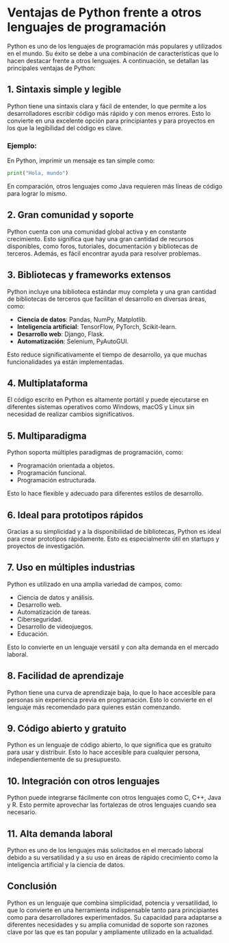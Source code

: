 # Ventajas de Python frente a otros lenguajes de programación

Python es uno de los lenguajes de programación más populares y utilizados en el mundo. Su éxito se debe a una combinación de características que lo hacen destacar frente a otros lenguajes. A continuación, se detallan las principales ventajas de Python:

## 1. Sintaxis simple y legible
Python tiene una sintaxis clara y fácil de entender, lo que permite a los desarrolladores escribir código más rápido y con menos errores. Esto lo convierte en una excelente opción para principiantes y para proyectos en los que la legibilidad del código es clave.

### Ejemplo:
En Python, imprimir un mensaje es tan simple como:
```python
print("Hola, mundo")
```

En comparación, otros lenguajes como Java requieren más líneas de código para lograr lo mismo.

## 2. Gran comunidad y soporte
Python cuenta con una comunidad global activa y en constante crecimiento. Esto significa que hay una gran cantidad de recursos disponibles, como foros, tutoriales, documentación y bibliotecas de terceros. Además, es fácil encontrar ayuda para resolver problemas.

## 3. Bibliotecas y frameworks extensos
Python incluye una biblioteca estándar muy completa y una gran cantidad de bibliotecas de terceros que facilitan el desarrollo en diversas áreas, como:

- **Ciencia de datos**: Pandas, NumPy, Matplotlib.  
- **Inteligencia artificial**: TensorFlow, PyTorch, Scikit-learn.  
- **Desarrollo web**: Django, Flask.  
- **Automatización**: Selenium, PyAutoGUI.

Esto reduce significativamente el tiempo de desarrollo, ya que muchas funcionalidades ya están implementadas.

## 4. Multiplataforma
El código escrito en Python es altamente portátil y puede ejecutarse en diferentes sistemas operativos como Windows, macOS y Linux sin necesidad de realizar cambios significativos.

## 5. Multiparadigma
Python soporta múltiples paradigmas de programación, como:

- Programación orientada a objetos.  
- Programación funcional.  
- Programación estructurada.

Esto lo hace flexible y adecuado para diferentes estilos de desarrollo.

## 6. Ideal para prototipos rápidos
Gracias a su simplicidad y a la disponibilidad de bibliotecas, Python es ideal para crear prototipos rápidamente. Esto es especialmente útil en startups y proyectos de investigación.

## 7. Uso en múltiples industrias
Python es utilizado en una amplia variedad de campos, como:

- Ciencia de datos y análisis.  
- Desarrollo web.  
- Automatización de tareas.  
- Ciberseguridad.  
- Desarrollo de videojuegos.  
- Educación.

Esto lo convierte en un lenguaje versátil y con alta demanda en el mercado laboral.

## 8. Facilidad de aprendizaje
Python tiene una curva de aprendizaje baja, lo que lo hace accesible para personas sin experiencia previa en programación. Esto lo convierte en el lenguaje más recomendado para quienes están comenzando.

## 9. Código abierto y gratuito
Python es un lenguaje de código abierto, lo que significa que es gratuito para usar y distribuir. Esto lo hace accesible para cualquier persona, independientemente de su presupuesto.

## 10. Integración con otros lenguajes
Python puede integrarse fácilmente con otros lenguajes como C, C++, Java y R. Esto permite aprovechar las fortalezas de otros lenguajes cuando sea necesario.

## 11. Alta demanda laboral
Python es uno de los lenguajes más solicitados en el mercado laboral debido a su versatilidad y a su uso en áreas de rápido crecimiento como la inteligencia artificial y la ciencia de datos.

## Conclusión
Python es un lenguaje que combina simplicidad, potencia y versatilidad, lo que lo convierte en una herramienta indispensable tanto para principiantes como para desarrolladores experimentados. Su capacidad para adaptarse a diferentes necesidades y su amplia comunidad de soporte son razones clave por las que es tan popular y ampliamente utilizado en la actualidad.